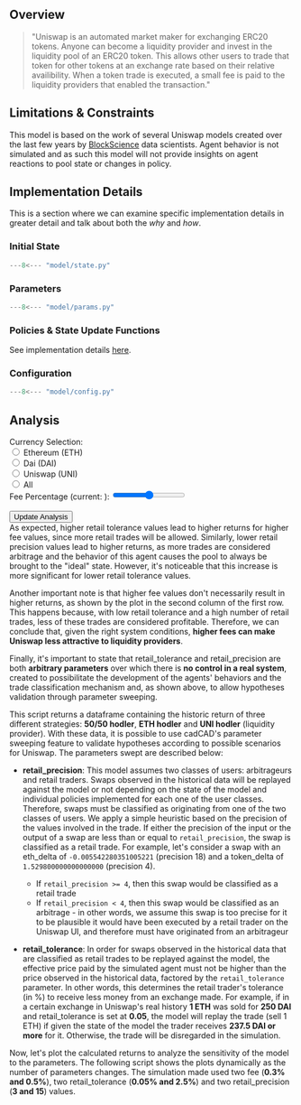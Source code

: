 ## Overview
> "Uniswap is an automated market maker for exchanging ERC20 tokens. Anyone can become a liquidity provider and invest in the liquidity pool of an ERC20 token. This allows other users to trade that token for other tokens at an exchange rate based on their relative availibility. When a token trade is executed, a small fee is paid to the liquidity providers that enabled the transaction."

## Limitations & Constraints
This model is based on the work of several Uniswap models created over the last few years by [BlockScience](https://block.science) data scientists. Agent behavior is not simulated and as such this model will not provide insights on agent reactions to pool state or changes in policy.

## Implementation Details
This is a section where we can examine specific implementation details in greater detail and talk about both the *why* and *how*.

### Initial State
```python
---8<--- "model/state.py"
```

### Parameters
```python
---8<--- "model/params.py"
```

### Policies & State Update Functions
See implementation details [here](updates.md).

### Configuration
```python
---8<--- "model/config.py"
```

## Analysis
<div id="analysis">
    <div id="controls">
        <div>
            <span>Currency Selection:</span>
            <br />
            <input id="river-selection-blue" name="river-selection" value="blue" type="radio" class="radio">
            <label for="river-selection-blue">Ethereum (ETH)</label>
            <br />
            <input id="river-selection-white" name="river-selection" value="white" type="radio" class="radio">
            <label for="river-selection-white">Dai (DAI)</label>
            <br />
            <input id="river-selection-atbara" name="river-selection" value="atbara" type="radio" class="radio">
            <label for="river-selection-atbara">Uniswap (UNI)</label>
            <br />
            <input id="river-selection-all" name="river-selection" value="all" type="radio" class="radio">
            <label for="river-selection-all">All</label>
        </div>
        <div>
            <label for="reserve-selection">Fee Percentage (current: <span id="reserve-selection-details"></span>):</label>
            <input id="reserve-selection" type="range" min="0" max="100" step="10" class="slider">
            <br />
            <br />
            <div>
                <input type="button" id="run-simulation" class="button" value="Update Analysis">
            </div>
        </div>
    </div>
    <div id="spacer"></div>
As expected, higher retail tolerance values lead to higher returns for higher fee values, since more retail trades will be allowed. Similarly, lower retail precision values lead to higher returns, as more trades are considered arbitrage and the behavior of this agent causes the pool to always be brought to the "ideal" state. However, it's noticeable that this increase is more significant for lower retail tolerance values.

Another important note is that higher fee values don't necessarily result in higher returns, as shown by the plot in the second column of the first row. This happens because, with low retail tolerance and a high number of retail trades, less of these trades are considered profitable. Therefore, we can conclude that, given the right system conditions, **higher fees can make Uniswap less attractive to liquidity providers**.

Finally, it's important to state that retail_tolerance and retail_precision are both **arbitrary parameters** over which there is **no control in a real system**, created to possibilitate the development of the agents' behaviors and the trade classification mechanism and, as shown above, to allow hypotheses validation through parameter sweeping.
    <div id="plots">
        <div id="river-flow-rate"></div>
        This script returns a dataframe containing the historic return of three different strategies: **50/50 hodler**, **ETH hodler** and **UNI hodler** (liquidity provider). With these data, it is possible to use cadCAD's parameter sweeping feature to validate hypotheses according to possible scenarios for Uniswap. The parameters swept are described below:
- **retail_precision**: This model assumes two classes of users: arbitrageurs and retail traders. Swaps observed in the historical data will be replayed against the model or not depending on the state of the model and individual policies implemented for each one of the user classes. Therefore, swaps must be classified as originating from one of the two classes of users. We apply a simple heuristic based on the precision of the values involved in the trade. If either the precision of the input or the output of a swap are less than or equal to `retail_precision`, the swap is classified as a retail trade. For example, let's consider a swap with an eth_delta of `-0.005542280351005221` (precision 18) and a token_delta of `1.529800000000000000` (precision 4). 
  * If `retail_precision >= 4`, then this swap would be classified as a retail trade
  * If `retail_precision < 4`, then this swap would be classified as an arbitrage - in other words, we assume this swap is too precise for it to be plausible it would have been executed by a retail trader on the Uniswap UI, and therefore must have originated from an arbitrageur

- **retail_tolerance**: In order for swaps observed in the historical data that are classified as retail trades to be replayed against the model, the effective price paid by the simulated agent must not be higher than the price observed in the historical data, factored by the `retail_tolerance` parameter. In other words, this determines the retail trader's tolerance (in %) to receive less money from an exchange made. For example, if in a certain exchange in Uniswap's real history **1 ETH** was sold for **250 DAI** and retail_tolerance is set at **0.05**, the model will replay the trade (sell 1 ETH) if given the state of the model the trader receives **237.5 DAI or more** for it. Otherwise, the trade will be disregarded in the simulation.

Now, let's plot the calculated returns to analyze the sensitivity of the model to the parameters. The following script shows the plots dynamically as the number of parameters changes. The simulation made used two fee (**0.3% and 0.5%**), two retail_tolerance (**0.05% and 2.5%**) and two retail_precision (**3 and 15**) values.
        <div id="reservoir-level"></div>
    </div>
</div>